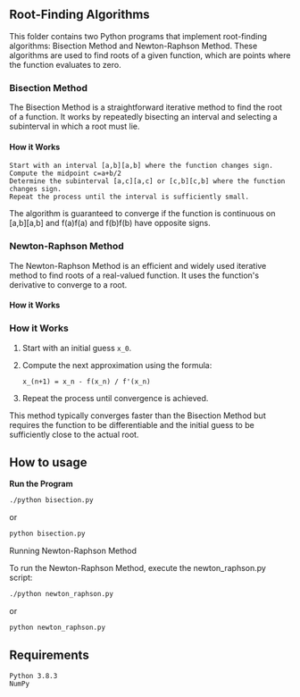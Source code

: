 ## Root-Finding Algorithms 

This folder contains two Python programs that implement root-finding algorithms: Bisection Method and Newton-Raphson Method. These algorithms are used to find roots of a given function, which are points where the function evaluates to zero.

### Bisection Method

The Bisection Method is a straightforward iterative method to find the root of a function. It works by repeatedly bisecting an interval and selecting a subinterval in which a root must lie.
#### How it Works

    Start with an interval [a,b][a,b] where the function changes sign.
    Compute the midpoint c=a+b/2
    Determine the subinterval [a,c][a,c] or [c,b][c,b] where the function changes sign.
    Repeat the process until the interval is sufficiently small.

The algorithm is guaranteed to converge if the function is continuous on [a,b][a,b] and f(a)f(a) and f(b)f(b) have opposite signs.

### Newton-Raphson Method

The Newton-Raphson Method is an efficient and widely used iterative method to find roots of a real-valued function. It uses the function's derivative to converge to a root.
#### How it Works

### How it Works

1. Start with an initial guess `x_0`.
2. Compute the next approximation using the formula:

   `x_(n+1) = x_n - f(x_n) / f'(x_n)`

3. Repeat the process until convergence is achieved.

This method typically converges faster than the Bisection Method but requires the function to be differentiable and the initial guess to be sufficiently close to the actual root.


## How to usage

 **Run the Program**
```bash
./python bisection.py
```
or

```bash
python bisection.py
```

Running Newton-Raphson Method

To run the Newton-Raphson Method, execute the newton_raphson.py script:

```bash
./python newton_raphson.py
```
or

```bash
python newton_raphson.py
```


## Requirements

    Python 3.8.3
    NumPy 

    


